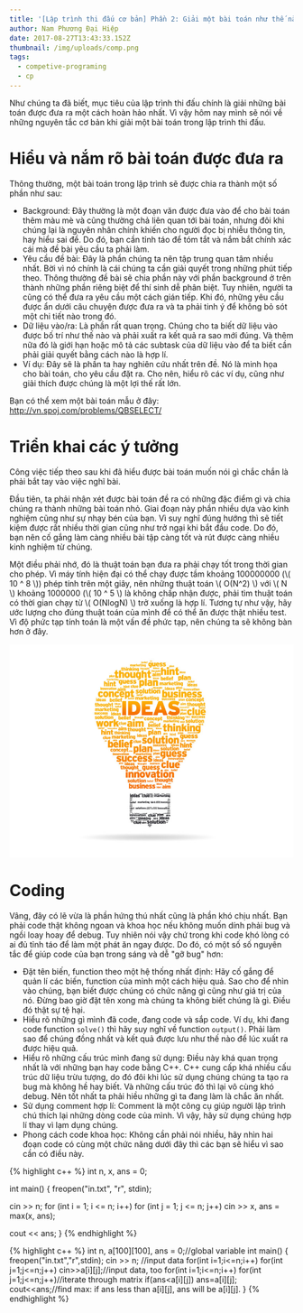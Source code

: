 ```yaml
---
title: '[Lập trình thi đấu cơ bản] Phần 2: Giải một bài toán như thế nào?'
author: Nam Phương Đại Hiệp
date: 2017-08-27T13:43:33.152Z
thumbnail: /img/uploads/comp.png
tags:
  - competive-programing
  - cp
---
```

Như chúng ta đã biết, mục tiêu của lập trình thi đấu chính là giải những bài toán được đưa ra một cách hoàn hảo nhất. Vì vậy hôm nay mình sẽ nói về những nguyên tắc cơ bản khi giải một bài toán trong lập trình thi đấu.

# Hiểu và nắm rõ bài toán được đưa ra

Thông thường, một bài toán trong lập trình sẽ được chia ra thành một số phần như sau:

- Background: Đây thường là một đoạn văn được đưa vào để cho bài toán thêm màu mè và cũng thường chả liên quan tới bài toán, nhưng đôi khi chúng lại là nguyên nhân chính khiến cho người đọc bị nhiễu thông tin, hay hiểu sai đề. Do đó, bạn cần tỉnh táo để tóm tắt và nắm bắt chính xác cái mà đề bài yêu cầu ta phải làm.
- Yêu cầu đề bài: Đây là phần chúng ta nên tập trung quan tâm nhiều nhất. Bời vì nó chính là cái chúng ta cần giải quyết trong những phút tiếp theo. Thông thường đề bài sẽ chia phần này với phần background ở trên thành những phần riêng biệt để thí sinh dễ phân biệt. Tuy nhiên, người ta cũng có thể đưa ra yêu cầu một cách gián tiếp. Khi đó, những yêu cầu được ẩn dưới câu chuyện được đưa ra và ta phải tinh ý để không bỏ sót một chi tiết nào trong đó.
- Dữ liệu vào/ra: Là phần rất quan trọng. Chúng cho ta biết dữ liệu vào được bố trí như thế nào và phải xuất ra kết quả ra sao mới đúng. Và thêm nữa đó là giới hạn hoặc mô tả các subtask của dữ liệu vào để ta biết cần phải giải quyết bằng cách nào là hợp lí.
- Ví dụ: Đây sẽ là phần ta hay nghiên cứu nhất trên đề. Nó là minh họa cho bài toán, cho yêu cầu đặt ra. Cho nên, hiểu rõ các ví dụ, cũng như giải thích được chúng là một lợi thế rất lớn.

Bạn có thể xem một bài toán mẫu ở đây: <http://vn.spoj.com/problems/QBSELECT/>

# Triển khai các ý tưởng

Công việc tiếp theo sau khi đã hiểu được bài toán muốn nói gì chắc chắn là phải bắt tay vào việc nghĩ bài. 

Đầu tiên, ta phải nhận xét được bài toán đề ra có những đặc điểm gì và chia chúng ra thành những bài toán nhỏ. Giai đoạn này phần nhiều dựa vào kinh nghiệm cũng như sự nhạy bén của bạn. Vì suy nghĩ đúng hướng thì sẽ tiết kiệm được rất nhiều thời gian cũng như trở ngại khi bắt đầu code. Do đó, bạn nên cố gắng làm càng nhiều bài tập càng tốt và rút được càng nhiều kinh nghiệm từ chúng. 

Một điều phải nhớ, đó là thuật toán bạn đưa ra phải chạy tốt trong thời gian cho phép. Vì máy tính hiện đại có thể chạy được tầm khoảng 100000000 (\\( 10 ^ 8 \\)) phép tính trên một giây, nên những thuật toán \\( O(N^2) \\) với \\( N \\) khoảng 1000000 (\\( 10 ^ 5 \\) là không chấp nhận được, phải tìm thuật toán có thời gian chạy từ \\( O(NlogN) \\) trở xuống là hợp lí. Tương tự như vậy, hãy ước lượng cho đúng thuật toán của mình để có thể ăn được thật nhiều test. Vì độ phức tạp tính toán là một vấn đề phức tạp, nên chúng ta sẽ không bàn hơn ở đây.

![undefined](/img/uploads/0202.jpg)

# Coding

Vâng, đây có lẽ vừa là phần hứng thú nhất cũng là phần khó chịu nhất. Bạn phải code thật không ngoan và khoa học nếu không muốn dính phải bug và ngồi loay hoay để debug. Tuy nhiên nói vậy chứ trong khi code khó lòng có ai đủ tỉnh táo để làm một phát ăn ngay được. Do đó, có một số số nguyên tắc để giúp code của bạn trong sáng và dễ "gỡ bug" hơn:

- Đặt tên biến, function theo một hệ thống nhất định: Hãy cố gắng để quản lí các biến, function của mình một cách hiệu quả. Sao cho để nhìn vào chúng, bạn biết được chúng có chức năng gì cũng như giá trị của nó. Đừng bao giờ đặt tên xong mà chúng ta không biết chúng là gì. Điều đó thật sự tệ hại.
- Hiểu rõ những gì mình đã code, đang code và sắp code. Ví dụ, khi đang code function ```solve()``` thì hãy suy nghĩ về function ```output()```. Phải làm sao để chúng đồng nhất và kết quả được lưu như thế nào để lúc xuất ra được hiệu quả.
- Hiểu rõ những cấu trúc mình đang sử dụng: Điều này khá quan trọng nhất là với những bạn hay code bằng C++. C++ cung cấp khá nhiều cấu trúc dữ liệu trừu tượng, do đó đôi khi lúc sử dụng chúng chúng ta tạo ra bug mà không hề hay biết. Và những cấu trúc đó thì lại vô cùng khó debug. Nên tốt nhất ta phải hiều những gì ta đang làm là chắc ăn nhất.
- Sử dụng comment hợp lí: Comment là một công cụ giúp người lập trình chú thích lại những dòng code của mình. Vì vậy, hãy sử dụng chúng hợp lí thay vì lạm dụng chúng.
- Phong cách code khoa học: Không cần phải nói nhiều, hãy nhìn hai đoạn code có cùng một chức năng dưới đây thì các bạn sẽ hiểu vì sao cần có điều này.

{% highlight c++ %}
int n, x, ans = 0;

int main() {
  freopen("in.txt", "r", stdin);
  
  cin >> n;
  for (int i = 1; i <= n; i++)
    for (int j = 1; j <= n; j++)
      cin >> x, ans = max(x, ans);
  
  cout << ans;
}
{% endhighlight %}  


{% highlight c++ %}
int n, a[100][100], ans = 0;//global variable
int main() {
  freopen("in.txt","r",stdin); cin >> n; //input data
  for(int i=1;i<=n;i++) for(int j=1;j<=n;j++) cin>>a[i][j];//input data, too
  for(int i=1;i<=n;i++) for(int j=1;j<=n;j++)//iterate through matrix
  if(ans<a[i][j]) ans=a[i][j]; cout<<ans;//find max: if ans less than a[i][j], ans will be a[i][j].
}
{% endhighlight %}
